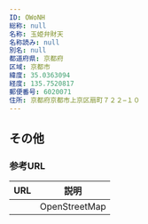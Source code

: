 ```yaml
---
ID: OWoNH
総称: null
名称: 玉姫弁財天
名称読み: null
別名: null
都道府県: 京都府
区域: 京都市
緯度: 35.0363094
経度: 135.7520817
郵便番号: 6020071
住所: 京都府京都市上京区扇町７２２−１０
---
```


## その他

### 参考URL

| URL | 説明          |
| --- | ------------- |
|     | OpenStreetMap |
